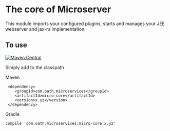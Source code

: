 # The core of Microserver

This module imports your configured plugins, starts and manages your JEE webserver and jax-rs implementation.

## To use


[![Maven Central](https://maven-badges.herokuapp.com/maven-central/com.oath.microservices/micro-core/badge.svg)](https://maven-badges.herokuapp.com/maven-central/com.oath.microservices/micro-core)

Simply add to the classpath

Maven 

     <dependency>
        <groupId>com.oath.microservices</groupId>  
        <artifactId>micro-core</artifactId>
        <version>x.yz</version>
     </dependency>
     
Gradle

    compile 'com.oath.microservices:micro-core:x.yz'